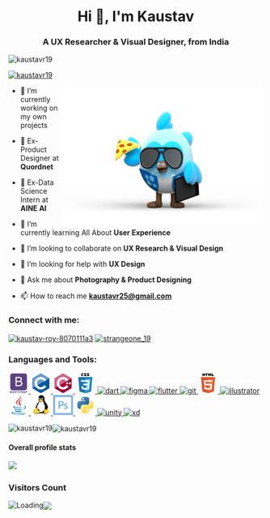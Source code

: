 <h1 align="center">Hi 👋, I'm Kaustav</h1>
<h3 align="center">A UX Researcher & Visual Designer, from India</h3>

<p align="left"> <img src="https://komarev.com/ghpvc/?username=kaustavr19&label=Profile%20views&color=0e29b4&style=flat" alt="kaustavr19" /> </p>

<p align="left"> <a href="https://github.com/ryo-ma/github-profile-trophy"><img src="https://github-profile-trophy.vercel.app/?username=kaustavr19&theme=dracula" alt="kaustavr19" /></a> </p>

<img align ="right" src = "https://github.com/kaustavr19/kaustavr19/blob/main/dashatar.png" width="400" height="270">

- 🔭 I’m currently working on my own projects

- 🔭 Ex-Product Designer at **Quordnet**
- 🔭 Ex-Data Science Intern at **AINE AI**

- 🌱 I’m currently learning All About **User Experience**

- 👯 I’m looking to collaborate on **UX Research & Visual Design**

- 🤝 I’m looking for help with **UX Design**



- 💬 Ask me about **Photography & Product Designing**

- 📫 How to reach me **kaustavr25@gmail.com**
 
<h3 align="left">Connect with me:</h3>
<p align="left">
<a href="https://linkedin.com/in/kaustav-roy-8070111a3" target="blank"><img align="center" src="https://cdn.jsdelivr.net/npm/simple-icons@3.0.1/icons/linkedin.svg" alt="kaustav-roy-8070111a3" height="30" width="40" /></a>
<a href="https://instagram.com/strangeone_19" target="blank"><img align="center" src="https://cdn.jsdelivr.net/npm/simple-icons@3.0.1/icons/instagram.svg" alt="strangeone_19" height="30" width="40" /></a>
</p>

<h3 align="left">Languages and Tools:</h3>

<p align="left"> <a href="https://getbootstrap.com" target="_blank"> <img src="https://raw.githubusercontent.com/devicons/devicon/master/icons/bootstrap/bootstrap-plain-wordmark.svg" alt="bootstrap" width="40" height="40"/> </a> <a href="https://www.cprogramming.com/" target="_blank"> <img src="https://raw.githubusercontent.com/devicons/devicon/master/icons/c/c-original.svg" alt="c" width="40" height="40"/> </a> <a href="https://www.w3schools.com/cpp/" target="_blank"> <img src="https://raw.githubusercontent.com/devicons/devicon/master/icons/cplusplus/cplusplus-original.svg" alt="cplusplus" width="40" height="40"/> </a> <a href="https://www.w3schools.com/css/" target="_blank"> <img src="https://raw.githubusercontent.com/devicons/devicon/master/icons/css3/css3-original-wordmark.svg" alt="css3" width="40" height="40"/> </a> <a href="https://dart.dev" target="_blank"> <img src="https://www.vectorlogo.zone/logos/dartlang/dartlang-icon.svg" alt="dart" width="40" height="40"/> </a> <a href="https://www.figma.com/" target="_blank"> <img src="https://www.vectorlogo.zone/logos/figma/figma-icon.svg" alt="figma" width="40" height="40"/> </a> <a href="https://flutter.dev" target="_blank"> <img src="https://www.vectorlogo.zone/logos/flutterio/flutterio-icon.svg" alt="flutter" width="40" height="40"/> </a> <a href="https://git-scm.com/" target="_blank"> <img src="https://www.vectorlogo.zone/logos/git-scm/git-scm-icon.svg" alt="git" width="40" height="40"/> </a> <a href="https://www.w3.org/html/" target="_blank"> <img src="https://raw.githubusercontent.com/devicons/devicon/master/icons/html5/html5-original-wordmark.svg" alt="html5" width="40" height="40"/> </a> <a href="https://www.adobe.com/in/products/illustrator.html" target="_blank"> <img src="https://www.vectorlogo.zone/logos/adobe_illustrator/adobe_illustrator-icon.svg" alt="illustrator" width="40" height="40"/> </a> <a href="https://www.java.com" target="_blank"> <img src="https://raw.githubusercontent.com/devicons/devicon/master/icons/java/java-original.svg" alt="java" width="40" height="40"/> </a> <a href="https://www.linux.org/" target="_blank"> <img src="https://raw.githubusercontent.com/devicons/devicon/master/icons/linux/linux-original.svg" alt="linux" width="40" height="40"/> </a> <a href="https://www.photoshop.com/en" target="_blank"> <img src="https://raw.githubusercontent.com/devicons/devicon/master/icons/photoshop/photoshop-line.svg" alt="photoshop" width="40" height="40"/> </a> <a href="https://www.python.org" target="_blank"> <img src="https://raw.githubusercontent.com/devicons/devicon/master/icons/python/python-original.svg" alt="python" width="40" height="40"/> </a> <a href="https://unity.com/" target="_blank"> <img src="https://www.vectorlogo.zone/logos/unity3d/unity3d-icon.svg" alt="unity" width="40" height="40"/> </a> <a href="https://www.adobe.com/products/xd.html" target="_blank"> <img src="https://cdn.worldvectorlogo.com/logos/adobe-xd.svg" alt="xd" width="40" height="40"/> </a> </p>

<p><img align="left" src="https://github-readme-stats.vercel.app/api/top-langs?username=kaustavr19&show_icons=true&locale=en&layout=compact" alt="kaustavr19" /></p>


<p><img align="center" src="https://github-readme-streak-stats.herokuapp.com/?user=kaustavr19&" alt="kaustavr19" /></p>

#### Overall profile stats
![](https://github-readme-stats.vercel.app/api?username=kaustavr19&count_private=true&theme=merko&show_icons=true&hide=prs)


### Visitors Count
<p><img align="left" src = "https://profile-counter.glitch.me/kaustavr19/count.svg" alt ="Loading"></p>

<img align="center" src="https://activity-graph.herokuapp.com/graph?username=kaustavr19&custom_title=My%20Graph&theme=react-dark"/>
